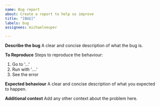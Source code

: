```yaml
---
name: Bug report
about: Create a report to help us improve
title: "[BUG]"
labels: bug
assignees: michaelneuper

---
```


**Describe the bug**
A clear and concise description of what the bug is.

**To Reproduce**
Steps to reproduce the behaviour:

1. Go to '...'
1. Run with '....'
1. See the error

**Expected behaviour**
A clear and concise description of what you expected to happen.

**Additional context**
Add any other context about the problem here.

